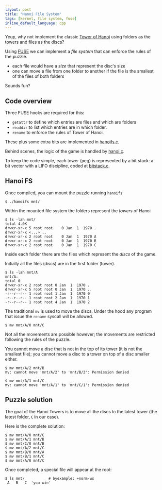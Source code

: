 ```yaml
---
layout: post
title: "Hanoi File System"
tags: [kernel, file system, fuse]
inline_default_language: cpp
---
```


Yeup, why not implement the classic
[Tower of Hanoi](https://en.wikipedia.org/wiki/Tower_of_Hanoi) using
folders as the towers and files as the discs?

Using [FUSE](https://github.com/libfuse/libfuse) we can implement
a *file system* that can enforce the rules of the puzzle.

 - each file would have a *size* that represent the disc's size
 - one can move a file from one folder to another if the file is
   the smallest of the files of both folders

Sounds fun?<!--more-->

## Code overview

Three FUSE hooks are required for this:

 - `getattr` to define which entries are files and which are folders
 - `readdir` to list which entries are in which folder.
 - `rename` to enforce the rules of Tower of Hanoi.

These plus some extra bits are implemented in
[hanoifs.c](https://github.com/eldipa/hanoifs/blob/master/hanoifs.c).

Behind scenes, the logic of the game is handled by
[hanoi.c](https://github.com/eldipa/hanoifs/blob/master/hanoi.c).

To keep the code simple, each tower (peg) is represented by a bit stack:
a bit vector with a LIFO discipline, coded at
[bitstack.c](https://github.com/eldipa/hanoifs/blob/master/bitstack.c).


## Hanoi FS

Once compiled, you can mount the puzzle running `hanoifs`

```shell
$ ./hanoifs mnt/
```

Within the mounted file system the folders represent the
*towers* of Hanoi

```shell
$ ls -lah mnt/
total 4.0K
drwxr-xr-x 5 root root    0 Jan  1  1970 .
drwxr-xr-x <...> ..
drwxr-xr-x 2 root root    0 Jan  1  1970 A
drwxr-xr-x 2 root root    0 Jan  1  1970 B
drwxr-xr-x 2 root root    0 Jan  1  1970 C
```

Inside each folder there are the files which represent the *discs*
of the game.

Initially all the files (discs) are in the first folder (tower).

```shell
$ ls -lah mnt/A
mnt/A:
total 0
drwxr-xr-x 2 root root 0 Jan  1  1970 .
drwxr-xr-x 5 root root 0 Jan  1  1970 ..
-r--r--r-- 1 root root 1 Jan  1  1970 0
-r--r--r-- 1 root root 2 Jan  1  1970 1
-r--r--r-- 1 root root 4 Jan  1  1970 2
```

The traditional `mv` is used to move the discs. Under the hood any
program that issue the `rename` syscall will be allowed.

```shell
$ mv mnt/A/0 mnt/C
```

Not all the movements are possible however;
the movements are restricted following the rules of the puzzle.

You cannot move a disc that is not in the top of its tower (it is not
the smallest file); you cannot move a disc to a tower on top
of a disc smaller either.

```shell
$ mv mnt/A/2 mnt/B
mv: cannot move 'mnt/A/2' to 'mnt/B/2': Permission denied

$ mv mnt/A/1 mnt/C
mv: cannot move 'mnt/A/1' to 'mnt/C/1': Permission denied
```

## Puzzle solution

<!--
$ mv mnt/C/0 mnt/A/0
-->

The goal of the Hanoi Towers is to move all the discs to the latest
tower (the latest folder, `C` in our case).

Here is the complete solution:

```shell
$ mv mnt/A/0 mnt/C
$ mv mnt/A/1 mnt/B
$ mv mnt/C/0 mnt/B
$ mv mnt/A/2 mnt/C
$ mv mnt/B/0 mnt/A
$ mv mnt/B/1 mnt/C
$ mv mnt/A/0 mnt/C
```

Once completed, a special file will appear at the root:

```shell
$ ls mnt/           # byexample: +norm-ws
 A   B   C  'you win'
```


<!--
$ fusermount -u mnt     # byexample: -skip +pass
-->
